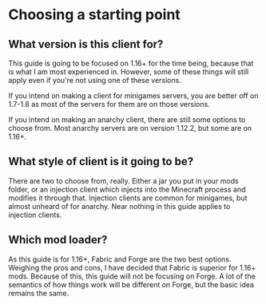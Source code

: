 # Choosing a starting point

## What version is this client for?

This guide is going to be focused on 1.16+ for the time being, because that is what I am most experienced in.  However, some of these things will still apply even if you're not using one of these versions.  

If you intend on making a client for minigames servers, you are better off on 1.7-1.8 as most of the servers for them are on those versions.  

If you intend on making an anarchy client, there are still some options to choose from.  Most anarchy servers are on version 1.12.2, but some are on 1.16+.  

## What style of client is it going to be?

There are two to choose from, really.  Either a jar you put in your mods folder, or an injection client which injects into the Minecraft process and modifies it through that.  Injection clients are common for minigames, but almost unheard of for anarchy.  Near nothing in this guide applies to injection clients.  

## Which mod loader?

As this guide is for 1.16+, Fabric and Forge are the two best options.  Weighing the pros and cons, I have decided that Fabric is superior for 1.16+ mods.  Because of this, this guide will not be focusing on Forge.  A lot of the semantics of how things work will be different on Forge, but the basic idea remains the same.  

